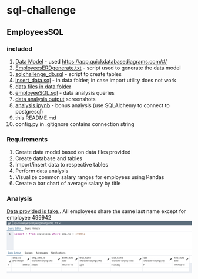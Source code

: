 # sql-challenge
 
## EmployeesSQL

### included
1. [Data Model](https://github.com/tratnikc/sql-challenge/blob/main/EmployeeSQL/EmployeesERD.png) - used https://app.quickdatabasediagrams.com/#/  
2. [EmployeesERDgenerate.txt](https://github.com/tratnikc/sql-challenge/blob/main/EmployeeSQL/EmployeesERDgenerate.txt) - script used to generate the data model  
3. [sqlchallenge_db.sql](https://github.com/tratnikc/sql-challenge/blob/main/EmployeeSQL/sqlchallenge_db.sql) - script to create tables  
4. [insert_data.sql](https://github.com/tratnikc/sql-challenge/blob/main/EmployeeSQL/data/insert_data.sql) - in data folder; in case import utility does not work  
5. [data files in data folder](https://github.com/tratnikc/sql-challenge/tree/main/EmployeeSQL/data)  
6. [employeeSQL.sql](https://github.com/tratnikc/sql-challenge/blob/main/EmployeeSQL/employeeSQL.sql) - data analysis queries  
7. [data analysis output](https://github.com/tratnikc/sql-challenge/tree/main/EmployeeSQL/output) screenshots
8. [analysis.ipynb](https://github.com/tratnikc/sql-challenge/blob/main/EmployeeSQL/analysis.ipynb) - bonus analysis (use SQLAlchemy to connect to postgresql)
9. this README.md  
10. config.py in .gitignore contains connection string  


### Requirements
1. Create data model based on data files provided
2. Create database and tables
3. Import/insert data to respective tables
3. Perform data analysis
4. Visualize common salary ranges for employees using Pandas
5. Create a bar chart of average salary by title


### Analysis
[Data provided is fake.](https://github.com/tratnikc/sql-challenge/blob/main/EmployeeSQL/output/query8.png). All employees share the same last name except for employee 499942
![employee 499942](https://github.com/tratnikc/sql-challenge/blob/main/EmployeeSQL/output/emp499942.png)
